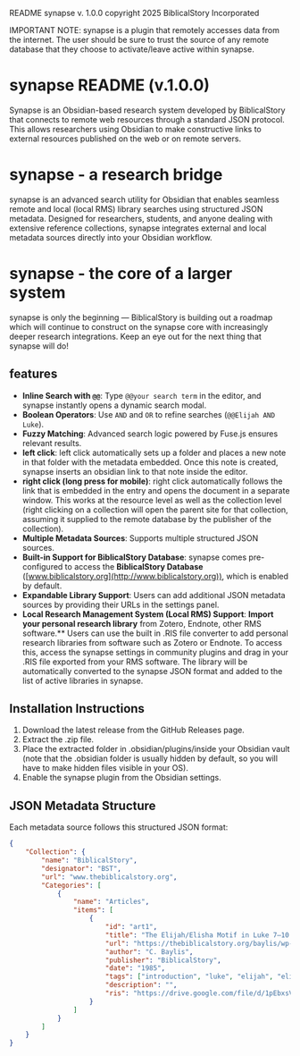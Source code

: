 README
synapse v. 1.0.0
copyright 2025 BiblicalStory Incorporated

IMPORTANT NOTE: synapse is a plugin that remotely accesses data from the internet. The user should be sure to trust the source of any remote database that they choose to activate/leave active within synapse. 


# synapse README (v.1.0.0)


Synapse is an Obsidian-based research system developed by BiblicalStory that connects to remote web resources through a standard JSON protocol. This allows researchers using Obsidian to make constructive links to external resources published on the web or on remote servers.


# synapse - a research bridge 

synapse is an advanced search utility for Obsidian that enables seamless remote and local (local RMS) library searches using structured JSON metadata. Designed for researchers, students, and anyone dealing with extensive reference collections, synapse integrates external and local metadata sources directly into your Obsidian workflow.


# synapse - the core of a larger system

synapse is only the beginning — BiblicalStory is building out a roadmap which will continue to construct on the synapse core with increasingly deeper research integrations. Keep an eye out for the next thing that synapse will do!


## features

- **Inline Search with `@@`**: Type `@@your search term` in the editor, and synapse instantly opens a dynamic search modal.
- **Boolean Operators**: Use `AND` and `OR` to refine searches (`@@Elijah AND Luke`).
- **Fuzzy Matching**: Advanced search logic powered by Fuse.js ensures relevant results.
- **left click**: left click automatically sets up a folder and places a new note in that folder with the metadata embedded. Once this note is created, synapse inserts an obsidian link to that note inside the editor.
- **right click (long press for mobile)**: right click automatically follows the link that is embedded in the entry and opens the document in a separate window. This works at the resource level as well as the collection level (right clicking on a collection will open the parent site for that collection, assuming it supplied to the remote database by the publisher of the collection).
- **Multiple Metadata Sources**: Supports multiple structured JSON sources.
- **Built-in Support for BiblicalStory Database**: synapse comes pre-configured to access the **BiblicalStory Database** ([www.biblicalstory.org](http://www.biblicalstory.org)), which is enabled by default.
- **Expandable Library Support**: Users can add additional JSON metadata sources by providing their URLs in the settings panel. 
- **Local Research Management System (Local RMS) Support**: **Import your personal research library** from Zotero, Endnote, other RMS software.** Users can use the built in .RIS file converter to add personal research libraries from software such as Zotero or Endnote. To access this, access the synapse settings in community plugins and drag in your .RIS file exported from your RMS software. The library will be automatically converted to the synapse JSON format and added to the list of active libraries in synapse. 


## Installation Instructions
1. Download the latest release from the GitHub Releases page.
2. Extract the .zip file.
3. Place the extracted folder in .obsidian/plugins/inside your Obsidian vault (note that the .obsidian folder is usually hidden by default, so you will have to make hidden files visible in your OS).
4. Enable the synapse plugin from the Obsidian settings.


## JSON Metadata Structure

Each metadata source follows this structured JSON format:

```json
{
    "Collection": {
        "name": "BiblicalStory",
        "designator": "BST",
        "url": "www.thebiblicalstory.org",
        "Categories": [
            {
                "name": "Articles",
                "items": [
                    {
                        "id": "art1",
                        "title": "The Elijah/Elisha Motif in Luke 7–10 as Related to the Purpose of the Book of Luke",
                        "url": "https://thebiblicalstory.org/baylis/wp-content/uploads/2015/06/Elijah_Elisha_Luke_Thesis_Baylis_1985.pdf",
                        "author": "C. Baylis",
                        "publisher": "BiblicalStory",
                        "date": "1985",
                        "tags": ["introduction", "luke", "elijah", "elisha", "kings"],
                        "description": "",
                        "ris": "https://drive.google.com/file/d/1pEbxsVb5id47rh4pf0xS5HX7mXadrPfV/view"
                    }
                ]
            }
        ]
    }
}